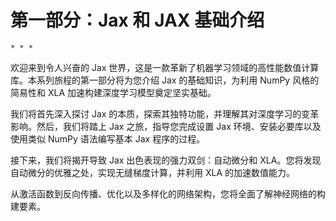 # 第一部分：Jax 和 JAX 基础介绍

`* * *`

欢迎来到令人兴奋的 Jax 世界，这是一款革新了机器学习领域的高性能数值计算库。本系列旅程的第一部分将为您介绍 Jax 的基础知识，为利用 NumPy 风格的简易性和 XLA 加速构建深度学习模型奠定坚实基础。

我们将首先深入探讨 Jax 的本质，探索其独特功能，并理解其对深度学习的变革影响。然后，我们将踏上 Jax 之旅，指导您完成设置 Jax 环境、安装必要库以及使用类似 NumPy 语法编写基本 Jax 程序的过程。

接下来，我们将揭开导致 Jax 出色表现的强力双剑：自动微分和 XLA。您将发现自动微分的优雅之处，实现无缝梯度计算，并利用 XLA 的加速数值能力。

从激活函数到反向传播、优化以及多样化的网络架构，您将全面了解神经网络的构建要素。
